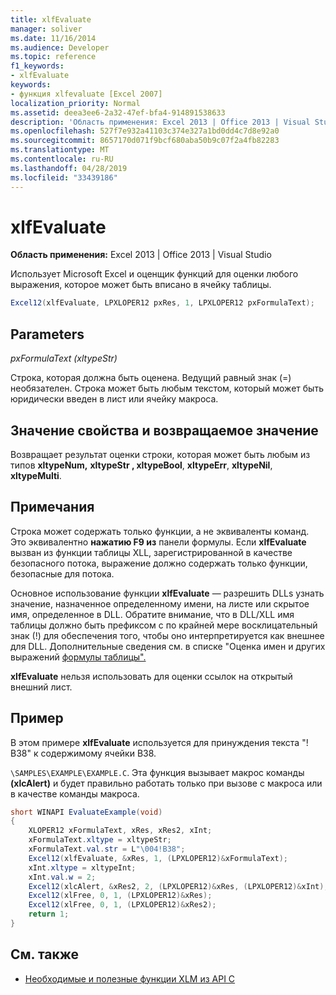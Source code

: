 ```yaml
---
title: xlfEvaluate
manager: soliver
ms.date: 11/16/2014
ms.audience: Developer
ms.topic: reference
f1_keywords:
- xlfEvaluate
keywords:
- функция xlfevaluate [Excel 2007]
localization_priority: Normal
ms.assetid: deea3ee6-2a32-47ef-bfa4-914891538633
description: 'Область применения: Excel 2013 | Office 2013 | Visual Studio'
ms.openlocfilehash: 527f7e932a41103c374e327a1bd0dd4c7d8e92a0
ms.sourcegitcommit: 8657170d071f9bcf680aba50b9c07f2a4fb82283
ms.translationtype: MT
ms.contentlocale: ru-RU
ms.lasthandoff: 04/28/2019
ms.locfileid: "33439186"
---
```

# <a name="xlfevaluate"></a>xlfEvaluate

 **Область применения:** Excel 2013 | Office 2013 | Visual Studio 
  
Использует Microsoft Excel и оценщик функций для оценки любого выражения, которое может быть вписано в ячейку таблицы.
  
```cs
Excel12(xlfEvaluate, LPXLOPER12 pxRes, 1, LPXLOPER12 pxFormulaText);
```

## <a name="parameters"></a>Parameters

 _pxFormulaText (xltypeStr)_
  
Строка, которая должна быть оценена. Ведущий равный знак (=) необязателен. Строка может быть любым текстом, который может быть юридически введен в лист или ячейку макроса.
  
## <a name="property-valuereturn-value"></a>Значение свойства и возвращаемое значение

Возвращает результат оценки строки, которая может быть любым из типов **xltypeNum,** **xltypeStr , xltypeBool**, **xltypeErr**, **xltypeNil**, **xltypeMulti**. 
  
## <a name="remarks"></a>Примечания

Строка может содержать только функции, а не эквиваленты команд. Это эквивалентно **нажатию F9 из** панели формулы. Если **xlfEvaluate** вызван из функции таблицы XLL, зарегистрированной в качестве безопасного потока, выражение должно содержать только функции, безопасные для потока. 
  
Основное использование функции **xlfEvaluate** — разрешить DLLs узнать значение, назначенное определенному имени, на листе или скрытое имя, определенное в DLL. Обратите внимание, что в DLL/XLL имя таблицы должно быть префиксом с по крайней мере восклицательный знак (!) для обеспечения того, чтобы оно интерпретируется как внешнее для DLL. Дополнительные сведения см. в списке "Оценка имен и других выражений [формулы таблицы".](evaluating-names-and-other-worksheet-formula-expressions.md)
  
 **xlfEvaluate** нельзя использовать для оценки ссылок на открытый внешний лист. 
  
## <a name="example"></a>Пример

В этом примере **xlfEvaluate** используется для принуждения текста "! B38" к содержимому ячейки B38. 
  
 `\SAMPLES\EXAMPLE\EXAMPLE.C`. Эта функция вызывает макрос команды **(xlcAlert)** и будет правильно работать только при вызове с макроса или в качестве команды макроса.
  
```cs
short WINAPI EvaluateExample(void)
{
    XLOPER12 xFormulaText, xRes, xRes2, xInt;
    xFormulaText.xltype = xltypeStr;
    xFormulaText.val.str = L"\004!B38";
    Excel12(xlfEvaluate, &xRes, 1, (LPXLOPER12)&xFormulaText);
    xInt.xltype = xltypeInt;
    xInt.val.w = 2;
    Excel12(xlcAlert, &xRes2, 2, (LPXLOPER12)&xRes, (LPXLOPER12)&xInt);
    Excel12(xlFree, 0, 1, (LPXLOPER12)&xRes);
    Excel12(xlFree, 0, 1, (LPXLOPER12)&xRes2);
    return 1;
}
```

## <a name="see-also"></a>См. также

- [Необходимые и полезные функции XLM из API C](essential-and-useful-c-api-xlm-functions.md)

